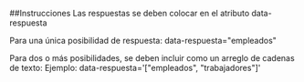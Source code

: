 ##Instrucciones
Las respuestas se deben colocar en el atributo data-respuesta

Para una única posibilidad de respuesta:
data-respuesta="empleados"

Para dos o más posibilidades, se deben incluir como un arreglo de cadenas de texto:
Ejemplo: data-respuesta='["empleados", "trabajadores"]'
